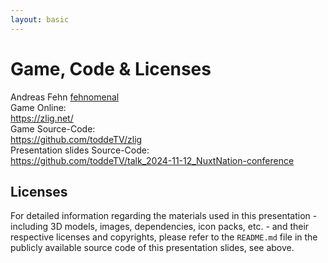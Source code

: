 ```yaml
---
layout: basic
---
```


# Game, Code & Licenses

<div class="absolute right-15 top-15 p-1 pr-2" v-mark="{ at: 0, color: '#26ab7a', type: 'box' }">
    <mdi-heart class="text-red-400 animate-pulse mx-2" /> Andreas Fehn <mdi-github class="baseColor mx-2" /> <a href="https://github.com/fehnomenal" target="_blank">fehnomenal</a>
</div>

<div class="flex flex-row gap-8 mt-8">
    <div
        class="p-4 flex flex-col items-center"
        v-mark="{ at: 0, color: '#26ab7a', type: 'box' }"
    >
        <QRCode value="https://zlig.net/" :size="128" class="mb-6" />
        <div class="flex flex-col gap-2">
            <div class="whitespace-nowrap">
                Game Online:
            </div>
            <div class="whitespace-nowrap">
                <mdi-web class="baseColor mx-2" />
                <a rel="noopener noreferrer" target="_blank" href="https://zlig.net/">https://zlig.net/</a>
            </div>
        </div>
    </div>
    <div
        class="p-4 flex flex-col items-center"
        v-mark="{ at: 0, color: '#26ab7a', type: 'box' }"
    >
        <QRCode value="https://github.com/toddeTV/zlig" :size="128" class="mb-6" />
        <div class="flex flex-col gap-2">
            <div class="whitespace-nowrap">
                Game Source-Code:
            </div>
            <div class="whitespace-nowrap">
                <mdi-github class="baseColor mx-2" />
                <a rel="noopener noreferrer" target="_blank" href="https://github.com/toddeTV/zlig">https://github.com/toddeTV/zlig</a>
            </div>
        </div>
    </div>
    <div
        class="p-4 flex flex-col items-center"
        v-mark="{ at: 0, color: '#26ab7a', type: 'box' }"
    >
        <QRCode value="https://github.com/toddeTV/talk_2024-11-12_NuxtNation-conference" :size="128" class="mb-6" />
        <div class="flex flex-col gap-2">
            <div class="whitespace-nowrap">
                Presentation slides Source-Code:
            </div>
            <div class="w-full">
                <mdi-github class="baseColor mx-2" />
                <a rel="noopener noreferrer" target="_blank" href="https://github.com/toddeTV/talk_2024-11-12_NuxtNation-conference">https://github.com/toddeTV/talk_2024-11-12_NuxtNation-conference</a>
            </div>
        </div>
    </div>
</div>

<div class="mt-8 p-2" v-mark="{ at: 0, color: '#26ab7a', type: 'box' }">
    <h2 class="!mb-2 !mt-0">Licenses</h2>
    <div class="text-xs">
        For detailed information regarding the materials used in this presentation - including 3D models, images, dependencies, icon packs, etc. - and their respective licenses and copyrights, please refer to the <code>README.md</code> file in the publicly available source code of this presentation slides, see above.
    </div>
</div>
